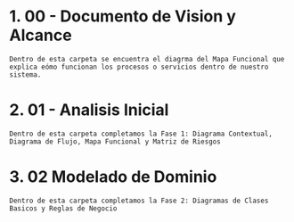# 1. 00 - Documento de Vision y Alcance
    Dentro de esta carpeta se encuentra el diagrma del Mapa Funcional que explica eómo funcionan los procesos o servicios dentro de nuestro sistema. 

# 2. 01 - Analisis Inicial
    Dentro de esta carpeta completamos la Fase 1: Diagrama Contextual, Diagrama de Flujo, Mapa Funcional y Matriz de Riesgos

# 3. 02 Modelado de Dominio
    Dentro de esta carpeta completamos la Fase 2: Diagramas de Clases Basicos y Reglas de Negocio
